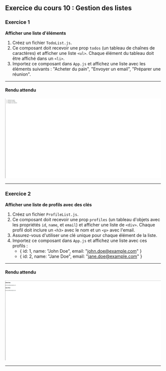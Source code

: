 ## Exercice du cours 10 : Gestion des listes

### Exercice 1

**Afficher une liste d'éléments**

1. Créez un fichier `TodoList.js`.
2. Ce composant doit recevoir une prop `todos` (un tableau de chaînes de caractères) et afficher une liste `<ul>`. Chaque élément du tableau doit être affiché dans un `<li>`.
3. Importez ce composant dans `App.js` et affichez une liste avec les éléments suivants : "Acheter du pain", "Envoyer un email", "Préparer une réunion".

---

#### Rendu attendu
<img src="../img/rendu_exo_10_1.png" alt="rendu attendu de l'exercice">

---

### Exercice 2

**Afficher une liste de profils avec des clés**

1. Créez un fichier `ProfileList.js`.
2. Ce composant doit recevoir une prop `profiles` (un tableau d'objets avec les propriétés `id`, `name`, et `email`) et afficher une liste de `<div>`. Chaque profil doit inclure un `<h3>` avec le nom et un `<p>` avec l'email.
3. Assurez-vous d'utiliser une clé unique pour chaque élément de la liste.
4. Importez ce composant dans `App.js` et affichez une liste avec ces profils :
   - { id: 1, name: "John Doe", email: "john.doe@example.com" }
   - { id: 2, name: "Jane Doe", email: "jane.doe@example.com" }

---

#### Rendu attendu
<img src="../img/rendu_exo_10_2.png" alt="rendu attendu de l'exercice">

---


